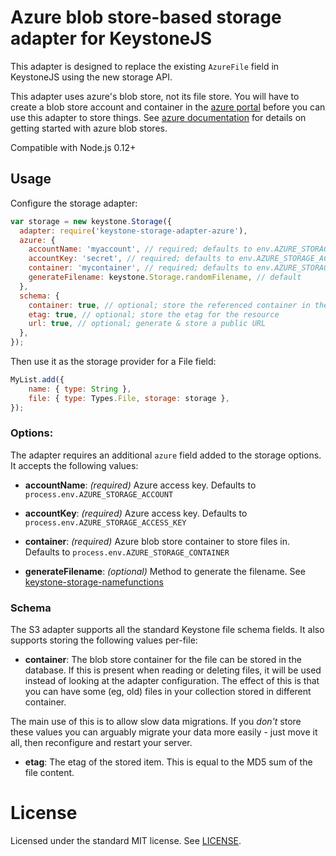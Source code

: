 # Azure blob store-based storage adapter for KeystoneJS

This adapter is designed to replace the existing `AzureFile` field in KeystoneJS using the new storage API.

This adapter uses azure's blob store, not its file store. You will have to create a blob store account and container in the [azure portal](https://portal.azure.com/) before you can use this adapter to store things. See [azure documentation](https://azure.microsoft.com/en-us/documentation/articles/storage-create-storage-account/) for details on getting started with azure blob stores.

Compatible with Node.js 0.12+

## Usage

Configure the storage adapter:

```js
var storage = new keystone.Storage({
  adapter: require('keystone-storage-adapter-azure'),
  azure: {
    accountName: 'myaccount', // required; defaults to env.AZURE_STORAGE_ACCOUNT
    accountKey: 'secret', // required; defaults to env.AZURE_STORAGE_ACCESS_KEY
    container: 'mycontainer', // required; defaults to env.AZURE_STORAGE_CONTAINER
    generateFilename: keystone.Storage.randomFilename, // default
  },
  schema: {
    container: true, // optional; store the referenced container in the database
    etag: true, // optional; store the etag for the resource
    url: true, // optional; generate & store a public URL
  },
});
```

Then use it as the storage provider for a File field:

```js
MyList.add({
	name: { type: String },
	file: { type: Types.File, storage: storage },
});
```

### Options:

The adapter requires an additional `azure` field added to the storage options. It accepts the following values:

- **accountName**: *(required)* Azure access key. Defaults to `process.env.AZURE_STORAGE_ACCOUNT`

- **accountKey**: *(required)* Azure access key. Defaults to `process.env.AZURE_STORAGE_ACCESS_KEY`

- **container**: *(required)* Azure blob store container to store files in. Defaults to `process.env.AZURE_STORAGE_CONTAINER`

- **generateFilename**: *(optional)* Method to generate the filename. See [keystone-storage-namefunctions](https://github.com/keystonejs/keystone-storage-namefunctions)


### Schema

The S3 adapter supports all the standard Keystone file schema fields. It also supports storing the following values per-file:

- **container**: The blob store container for the file can be stored in the database. If this is present when reading or deleting files, it will be used instead of looking at the adapter configuration. The effect of this is that you can have some (eg, old) files in your collection stored in different container.

The main use of this is to allow slow data migrations. If you *don't* store these values you can arguably migrate your data more easily - just move it all, then reconfigure and restart your server.

- **etag**: The etag of the stored item. This is equal to the MD5 sum of the file content.


# License

Licensed under the standard MIT license. See [LICENSE](license).

